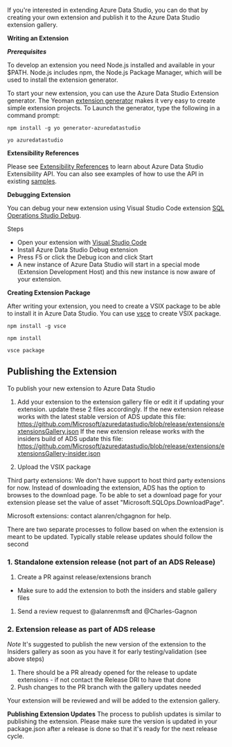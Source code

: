 If you're interested in extending Azure Data Studio, you can do that by creating your own extension and publish it to the Azure Data Studio extension gallery.

**Writing an Extension**

***Prerequisites***

To develop an extension you need Node.js installed and available in your $PATH. Node.js includes npm, the Node.js Package Manager, which will be used to install the extension generator.

To start your new extension, you can use the Azure Data Studio Extension generator. The Yeoman [extension generator](https://www.npmjs.com/package/generator-azuredatastudio) makes it very easy to create simple extension projects. To Launch the generator, type the following in a command prompt:

`npm install -g yo generator-azuredatastudio`

`yo azuredatastudio`


**Extensibility References**

Please see [Extensibility References](https://github.com/Microsoft/azuredatastudio/wiki/Getting-started-with-Extensibility) to learn about Azure Data Studio Extensibility API. You can also see examples of how to use the API in existing [samples](https://github.com/Microsoft/azuredatastudio/tree/master/samples).


**Debugging Extension**

You can debug your new extension using Visual Studio Code extension [SQL Operations Studio Debug](https://github.com/kevcunnane/sqlops-debug).

Steps
- Open your extension with [Visual Studio Code](https://code.visualstudio.com/)
- Install Azure Data Studio Debug extension
- Press F5 or click the Debug icon and click Start
- A new instance of Azure Data Studio will start in a special mode (Extension Development Host) and this new instance is now aware of your extension.


**Creating Extension Package**

After writing your extension, you need to create a VSIX package to be able to install it in Azure Data Studio. You can use [vsce](https://github.com/Microsoft/vscode-vsce) to create VSIX package.

`npm install -g vsce`

`npm install`

`vsce package`


## **Publishing the Extension**

To publish your new extension to Azure Data Studio
1. Add your extension to the extension gallery file or edit it if updating your extension. update these 2 files accordingly.
If the new extension release works with the latest stable version of ADS update this file: https://github.com/Microsoft/azuredatastudio/blob/release/extensions/extensionsGallery.json
If the new extension release works with the insiders build of ADS update this file:
https://github.com/Microsoft/azuredatastudio/blob/release/extensions/extensionsGallery-insider.json

1. Upload the VSIX package

Third party extensions:
We don't have support to host third party extensions for now. Instead of downloading the extension, ADS has the option to browses to the download page. To be able to set a download page for your extension please set the value of asset "Microsoft.SQLOps.DownloadPage".

Microsoft extensions:
contact alanren/chgagnon for help.

There are two separate processes to follow based on when the extension is meant to be updated. Typically stable release updates should follow the second
### 1. Standalone extension release (not part of an ADS Release)

1. Create a PR against release/extensions branch
  * Make sure to add the extension to both the insiders and stable gallery files
1. Send a review request to @alanrenmsft and @Charles-Gagnon

### 2. Extension release as part of ADS release

*Note* It's suggested to publish the new version of the extension to the Insiders gallery as soon as you have it for early testing/validation (see above steps)
1. There should be a PR already opened for the release to update extensions - if not contact the Release DRI to have that done
1. Push changes to the PR branch with the gallery updates needed

Your extension will be reviewed and will be added to the extension gallery.

**Publishing Extension Updates**
The process to publish updates is similar to publishing the extension. Please make sure the version is updated in your package.json after a release is done so that it's ready for the next release cycle. 
